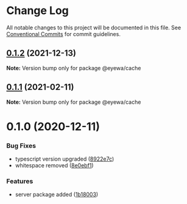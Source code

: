 # Change Log

All notable changes to this project will be documented in this file.
See [Conventional Commits](https://conventionalcommits.org) for commit guidelines.

## [0.1.2](https://github.com/GunjanjainEyewa/fe-core/compare/@eyewa/cache@0.1.1...@eyewa/cache@0.1.2) (2021-12-13)

**Note:** Version bump only for package @eyewa/cache





## [0.1.1](https://github.com/GunjanjainEyewa/fe-core/compare/@eyewa/cache@0.1.0...@eyewa/cache@0.1.1) (2021-02-11)

**Note:** Version bump only for package @eyewa/cache





# 0.1.0 (2020-12-11)


### Bug Fixes

* typescript version upgraded ([8922e7c](https://github.com/GunjanjainEyewa/fe-core/commit/8922e7cb5487958c5ed375d4f7d35711774ed8eb))
* whitespace removed ([8e0ebf1](https://github.com/GunjanjainEyewa/fe-core/commit/8e0ebf1746b90e9143cb6dadde784b4a92d135c8))


### Features

* server package added ([1b18003](https://github.com/GunjanjainEyewa/fe-core/commit/1b180036302fd907453ead92d91e0698f8c377f4))
